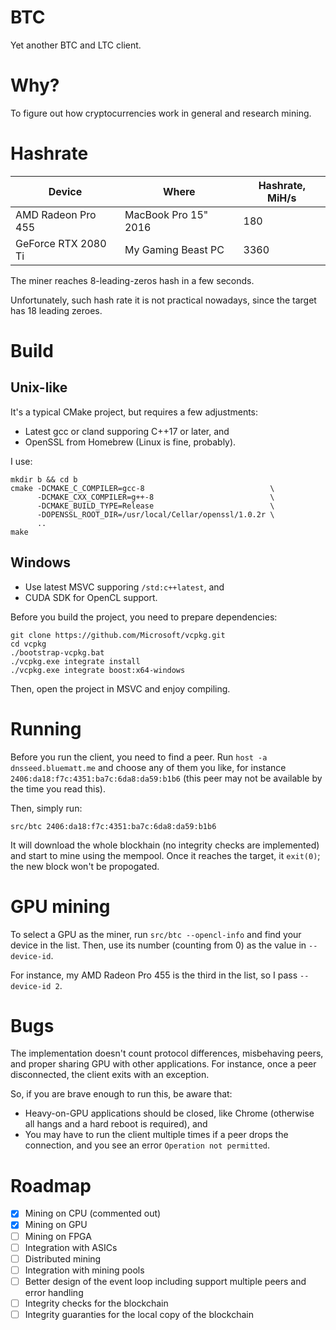 # BTC
Yet another BTC and LTC client.

# Why?
To figure out how cryptocurrencies work in general and research mining.

# Hashrate

Device | Where | Hashrate, MiH/s
------ | ------| ---------------
AMD Radeon Pro 455  | MacBook Pro 15" 2016 | 180
GeForce RTX 2080 Ti | My Gaming Beast PC   | 3360

The miner reaches 8-leading-zeros hash in a few seconds.

Unfortunately, such hash rate it is not practical nowadays, since the target has 18 leading zeroes.

# Build

## Unix-like

It's a typical CMake project, but requires a few adjustments:

* Latest gcc or cland supporing C++17 or later, and
* OpenSSL from Homebrew (Linux is fine, probably).

I use:

```
mkdir b && cd b
cmake -DCMAKE_C_COMPILER=gcc-8                            \
      -DCMAKE_CXX_COMPILER=g++-8                          \
      -DCMAKE_BUILD_TYPE=Release                          \
      -DOPENSSL_ROOT_DIR=/usr/local/Cellar/openssl/1.0.2r \
      ..
make
```

## Windows

* Use latest MSVC supporing `/std:c++latest`, and
* CUDA SDK for OpenCL support.

Before you build the project, you need to prepare dependencies:

```
git clone https://github.com/Microsoft/vcpkg.git
cd vcpkg
./bootstrap-vcpkg.bat
./vcpkg.exe integrate install
./vcpkg.exe integrate boost:x64-windows
```

Then, open the project in MSVC and enjoy compiling.

# Running

Before you run the client, you need to find a peer. Run `host -a dnsseed.bluematt.me` and choose any of them you like, for instance `2406:da18:f7c:4351:ba7c:6da8:da59:b1b6` (this peer may not be available by the time you read this).

Then, simply run:

```
src/btc 2406:da18:f7c:4351:ba7c:6da8:da59:b1b6
```

It will download the whole blockhain (no integrity checks are implemented) and start to mine using the mempool.
Once it reaches the target, it `exit(0)`; the new block won't be propogated.

# GPU mining

To select a GPU as the miner, run `src/btc --opencl-info` and find your device in the list.
Then, use its number (counting from 0) as the value in `--device-id`.

For instance, my AMD Radeon Pro 455 is the third in the list, so I pass `--device-id 2`.

# Bugs

The implementation doesn't count protocol differences, misbehaving peers, and proper sharing GPU with other applications. For instance, once a peer disconnected, the client exits with an exception.

So, if you are brave enough to run this, be aware that:
* Heavy-on-GPU applications should be closed, like Chrome (otherwise all hangs and a hard reboot is required), and
* You may have to run the client multiple times if a peer drops the connection, and you see an error `Operation not permitted`.

# Roadmap

- [x] Mining on CPU (commented out)
- [x] Mining on GPU
- [ ] Mining on FPGA
- [ ] Integration with ASICs
- [ ] Distributed mining
- [ ] Integration with mining pools
- [ ] Better design of the event loop including support multiple peers and error handling
- [ ] Integrity checks for the blockchain
- [ ] Integrity guaranties for the local copy of the blockchain
